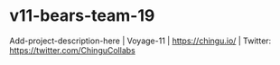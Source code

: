 # v11-bears-team-19
Add-project-description-here | Voyage-11 | https://chingu.io/ | Twitter: https://twitter.com/ChinguCollabs
